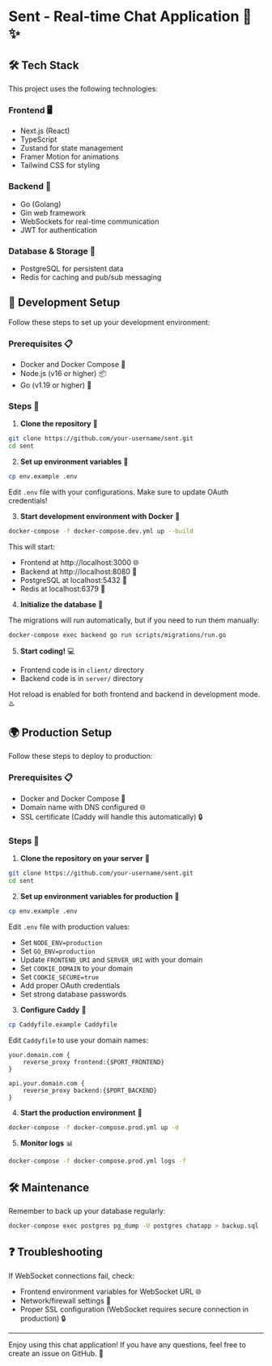 # Sent - Real-time Chat Application 💬 ✨

## 🛠️ Tech Stack

This project uses the following technologies:

### Frontend 🖥️

- Next.js (React)
- TypeScript
- Zustand for state management
- Framer Motion for animations
- Tailwind CSS for styling

### Backend 🚀

- Go (Golang)
- Gin web framework
- WebSockets for real-time communication
- JWT for authentication

### Database & Storage 💾

- PostgreSQL for persistent data
- Redis for caching and pub/sub messaging

## 🚀 Development Setup

Follow these steps to set up your development environment:

### Prerequisites 📋

- Docker and Docker Compose 🐳
- Node.js (v16 or higher) 📦
- Go (v1.19 or higher) 🐹

### Steps 👣

1. **Clone the repository** 📂

```bash
git clone https://github.com/your-username/sent.git
cd sent
```

2. **Set up environment variables** 🔑

```bash
cp env.example .env
```

Edit `.env` file with your configurations. Make sure to update OAuth credentials!

3. **Start development environment with Docker** 🐳

```bash
docker-compose -f docker-compose.dev.yml up --build
```

This will start:

- Frontend at http://localhost:3000 🌐
- Backend at http://localhost:8080 🚀
- PostgreSQL at localhost:5432 🐘
- Redis at localhost:6379 🔄

4. **Initialize the database** 💽

The migrations will run automatically, but if you need to run them manually:

```bash
docker-compose exec backend go run scripts/migrations/run.go
```

5. **Start coding!** 💻

- Frontend code is in `client/` directory
- Backend code is in `server/` directory

Hot reload is enabled for both frontend and backend in development mode. ♨️

## 🌍 Production Setup

Follow these steps to deploy to production:

### Prerequisites 📋

- Docker and Docker Compose 🐳
- Domain name with DNS configured 🌐
- SSL certificate (Caddy will handle this automatically) 🔒

### Steps 👣

1. **Clone the repository on your server** 📂

```bash
git clone https://github.com/your-username/sent.git
cd sent
```

2. **Set up environment variables for production** 🔑

```bash
cp env.example .env
```

Edit `.env` file with production values:

- Set `NODE_ENV=production`
- Set `GO_ENV=production`
- Update `FRONTEND_URI` and `SERVER_URI` with your domain
- Set `COOKIE_DOMAIN` to your domain
- Set `COOKIE_SECURE=true`
- Add proper OAuth credentials
- Set strong database passwords

3. **Configure Caddy** 🚦

```bash
cp Caddyfile.example Caddyfile
```

Edit `Caddyfile` to use your domain names:

```
your.domain.com {
    reverse_proxy frontend:{$PORT_FRONTEND}
}

api.your.domain.com {
    reverse_proxy backend:{$PORT_BACKEND}
}
```

4. **Start the production environment** 🚀

```bash
docker-compose -f docker-compose.prod.yml up -d
```

5. **Monitor logs** 📊

```bash
docker-compose -f docker-compose.prod.yml logs -f
```

## 🛠️ Maintenance

Remember to back up your database regularly:

```bash
docker-compose exec postgres pg_dump -U postgres chatapp > backup.sql
```

## ❓ Troubleshooting

If WebSocket connections fail, check:

- Frontend environment variables for WebSocket URL 🌐
- Network/firewall settings 🧱
- Proper SSL configuration (WebSocket requires secure connection in production) 🔒

---

Enjoy using this chat application! If you have any questions, feel free to create an issue on GitHub. 👋
